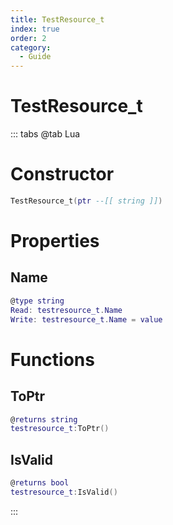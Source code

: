 ```yaml
---
title: TestResource_t
index: true
order: 2
category:
  - Guide
---
```


# TestResource_t

::: tabs
@tab Lua
# Constructor
```lua
TestResource_t(ptr --[[ string ]])
```
# Properties
## Name 
```lua
@type string
Read: testresource_t.Name
Write: testresource_t.Name = value
```
# Functions
## ToPtr
```lua
@returns string
testresource_t:ToPtr()
```
## IsValid
```lua
@returns bool
testresource_t:IsValid()
```

:::